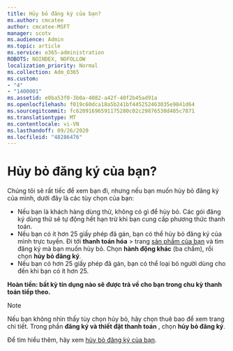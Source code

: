 ```yaml
---
title: Hủy bỏ đăng ký của bạn?
ms.author: cmcatee
author: cmcatee-MSFT
manager: scotv
ms.audience: Admin
ms.topic: article
ms.service: o365-administration
ROBOTS: NOINDEX, NOFOLLOW
localization_priority: Normal
ms.collection: Adm_O365
ms.custom:
- "4"
- "1400001"
ms.assetid: e0ba53f0-3b0a-4082-a42f-40f2b45ad91a
ms.openlocfilehash: f019c60dca18a5b241bf445252463035e9841d64
ms.sourcegitcommit: fc62091696591175280c02c29876530d485c7871
ms.translationtype: MT
ms.contentlocale: vi-VN
ms.lasthandoff: 09/26/2020
ms.locfileid: "48286476"
---
```

# <a name="canceling-your-subscription"></a>Hủy bỏ đăng ký của bạn?

Chúng tôi sẽ rất tiếc để xem bạn đi, nhưng nếu bạn muốn hủy bỏ đăng ký của mình, dưới đây là các tùy chọn của bạn:
  
- Nếu bạn là khách hàng dùng thử, không có gì để hủy bỏ. Các gói đăng ký dùng thử sẽ tự động hết hạn trừ khi bạn cung cấp phương thức thanh toán.
- Nếu bạn có ít hơn 25 giấy phép đã gán, bạn có thể hủy bỏ đăng ký của mình trực tuyến. Đi tới **thanh toán hóa** \> trang [sản phẩm của bạn](https://go.microsoft.com/fwlink/p/?linkid=842054) và tìm đăng ký mà bạn muốn hủy bỏ. Chọn **hành động khác** (ba chấm), rồi chọn **hủy bỏ đăng ký**.
- Nếu bạn có hơn 25 giấy phép đã gán, bạn có thể loại bỏ người dùng cho đến khi bạn có ít hơn 25.
  
**Hoàn tiền: bất kỳ tín dụng nào sẽ được trả về cho bạn trong chu kỳ thanh toán tiếp theo.**

> [!NOTE]
> Nếu bạn không nhìn thấy tùy chọn hủy bỏ, hãy chọn thuê bao để xem trang chi tiết. Trong phần **đăng ký và thiết đặt thanh toán** , chọn **hủy bỏ đăng ký**.

Để tìm hiểu thêm, hãy xem [hủy bỏ đăng ký của bạn](https://docs.microsoft.com/microsoft-365/commerce/subscriptions/cancel-your-subscription).